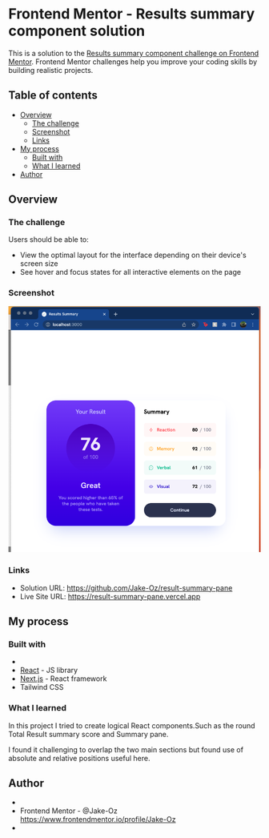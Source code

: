 # Frontend Mentor - Results summary component solution

This is a solution to the [Results summary component challenge on Frontend Mentor](https://www.frontendmentor.io/challenges/results-summary-component-CE_K6s0maV). Frontend Mentor challenges help you improve your coding skills by building realistic projects.

## Table of contents

- [Overview](#overview)
  - [The challenge](#the-challenge)
  - [Screenshot](#screenshot)
  - [Links](#links)
- [My process](#my-process)
  - [Built with](#built-with)
  - [What I learned](#what-i-learned)
- [Author](#author)

## Overview

### The challenge

Users should be able to:

- View the optimal layout for the interface depending on their device's screen size
- See hover and focus states for all interactive elements on the page

### Screenshot

![](./screenshot.png)

### Links

- Solution URL: https://github.com/Jake-Oz/result-summary-pane
- Live Site URL: https://result-summary-pane.vercel.app

## My process

### Built with

-
- [React](https://reactjs.org/) - JS library
- [Next.js](https://nextjs.org/) - React framework
- Tailwind CSS

### What I learned

In this project I tried to create logical React components.Such as the round Total Result summary score and Summary pane.

I found it challenging to overlap the two main sections but found use of absolute and relative positions useful here.

## Author

-
- Frontend Mentor - @Jake-Oz https://www.frontendmentor.io/profile/Jake-Oz
-
